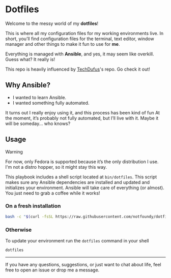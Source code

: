 # Dotfiles

Welcome to the messy world of my **dotfiles**!

This is where all my configuration files for my working environments live.
In short, you’ll find configuration files for the terminal, text editor, window manager and other things to make it fun to use for **me**.

Everything is managed with **Ansible**, and yes, it may seem like overkill.
Guess what? It really is!

This repo is heavily influenced by [TechDufus](https://github.com/TechDufus/dotfiles)'s repo. Go check it out!

## Why Ansible?

- I wanted to learn Ansible.
- I wanted something fully automated.

It turns out I really enjoy using it, and this process has been kind of fun
At the moment, it’s probably not fully automated, but I’ll live with it. Maybe it will be someday... who knows?

## Usage

> [!WARNING]
> For now, only Fedora is supported because it’s the only distribution I use.
> I'm not a distro hopper, so it might stay this way.

This playbook includes a shell script located at `bin/dotfiles`. This script makes sure any Ansible dependencies are installed and updated and initializes your environment.
Ansible will take care of everything (or almost). You just need to grab a coffee while it works!

### On a fresh installation

```bash
bash -c "$(curl -fsSL https://raw.githubusercontent.com/notfoundy/dotfiles/main/bin/dotfiles)"
```

### Otherwise

To update your environment run the `dotfiles` command in your shell

```bash
dotfiles
```

---

If you have any questions, suggestions, or just want to chat about life, feel free to open an issue or drop me a message.
